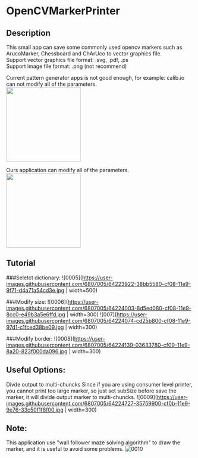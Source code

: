 # OpenCVMarkerPrinter

## Description
This small app can save some commonly used opencv markers such as ArucoMarker, Chessboard and ChArUco to vector graphics file.  
Support vector graphics file format: .svg, .pdf, .ps  
Support image file format: .png (not recommend)  

Current pattern generator apps is not good enough, for example: calib.io can not modify all of the parameters.  
<img src="https://user-images.githubusercontent.com/6807005/64223512-e0d01f00-cf06-11e9-8a47-962b0501eed5.jpg" width="whatever" height="200" />

Ours application can modify all of the parameters.  
<img src="https://user-images.githubusercontent.com/6807005/64225418-eda44100-cf0d-11e9-95a1-424f18205a26.jpg" width="whatever" height="200" />

## Tutorial
###Seletct dictionary:
![0005](https://user-images.githubusercontent.com/6807005/64223922-38bb5580-cf08-11e9-9f71-d4a71a54cd3e.jpg | width=500)

###Modify size:
![0006](https://user-images.githubusercontent.com/6807005/64224003-8d5ed080-cf08-11e9-8cc0-e49b3a5e6ffd.jpg | width=300)
![007](https://user-images.githubusercontent.com/6807005/64224074-cd25b800-cf08-11e9-97d1-c1fced38be09.jpg | width=300)

###Modify border:
![0008](https://user-images.githubusercontent.com/6807005/64224139-03633780-cf09-11e9-8a20-823f000da096.jpg | width=300)

## Useful Options:
Divde output to multi-chuncks
Since if you are using consumer level printer, you cannot print too large marker, so just set subSize before save the marker, it will divide output marker to multi-chuncks.
![0009](https://user-images.githubusercontent.com/6807005/64224727-35759900-cf0b-11e9-9e76-33c50f1f8f00.jpg | width=300)

## Note:
This application use "wall follower maze solving algorithm" to draw the marker, and it is useful to avoid some problems.
![0010](https://user-images.githubusercontent.com/6807005/64225328-84243280-cf0d-11e9-9ee6-2aabc21196d4.jpg)
